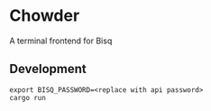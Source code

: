 # Chowder

A terminal frontend for Bisq

## Development

```shell
export BISQ_PASSWORD=<replace with api password>
cargo run
```
